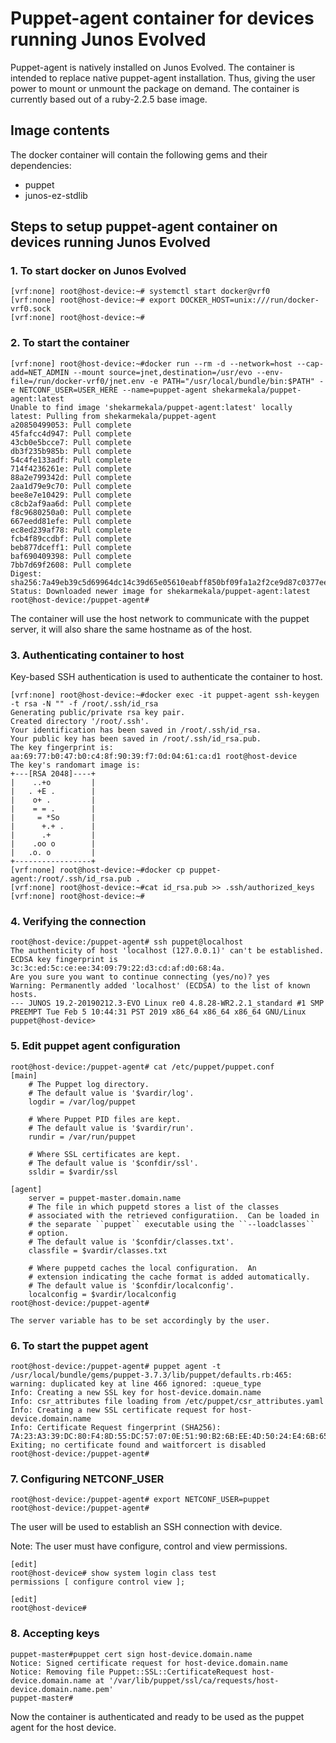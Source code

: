 # Puppet-agent container for devices running Junos Evolved

Puppet-agent is natively installed on Junos Evolved. The container is intended to replace
native puppet-agent installation. Thus, giving the user power to mount or unmount the package
on demand. The container is currently based out of a ruby-2.2.5 base image.

## Image contents

The docker container will contain the following gems and their dependencies:

* puppet
* junos-ez-stdlib

## Steps to setup puppet-agent container on devices running Junos Evolved

### 1. To start docker on Junos Evolved

```shell
[vrf:none] root@host-device:~# systemctl start docker@vrf0
[vrf:none] root@host-device:~# export DOCKER_HOST=unix:///run/docker-vrf0.sock
[vrf:none] root@host-device:~#
```

### 2. To start the container

```shell
[vrf:none] root@host-device:~#docker run --rm -d --network=host --cap-add=NET_ADMIN --mount source=jnet,destination=/usr/evo --env-file=/run/docker-vrf0/jnet.env -e PATH="/usr/local/bundle/bin:$PATH" -e NETCONF_USER=USER_HERE --name=puppet-agent shekarmekala/puppet-agent:latest
Unable to find image 'shekarmekala/puppet-agent:latest' locally
latest: Pulling from shekarmekala/puppet-agent
a20850499053: Pull complete
45fafcc4d947: Pull complete
43cb0e5bcce7: Pull complete
db3f235b985b: Pull complete
54c4fe133adf: Pull complete
714f4236261e: Pull complete
88a2e799342d: Pull complete
2aa1d79e9c70: Pull complete
bee8e7e10429: Pull complete
c8cb2af9aa6d: Pull complete
f8c9680250a0: Pull complete
667eedd81efe: Pull complete
ec8ed239af78: Pull complete
fcb4f89ccdbf: Pull complete
beb877dceff1: Pull complete
baf690409398: Pull complete
7bb7d69f2608: Pull complete
Digest: sha256:7a49eb39c5d69964dc14c39d65e05610eabff850bf09fa1a2f2ce9d87c0377ee
Status: Downloaded newer image for shekarmekala/puppet-agent:latest
root@host-device:/puppet-agent#
```

The container will use the host network to communicate with the puppet server, it will also share the same hostname as of the host.

### 3. Authenticating container to host

Key-based SSH authentication is used to authenticate the container to host.

```shell
[vrf:none] root@host-device:~#docker exec -it puppet-agent ssh-keygen -t rsa -N "" -f /root/.ssh/id_rsa
Generating public/private rsa key pair.
Created directory '/root/.ssh'.
Your identification has been saved in /root/.ssh/id_rsa.
Your public key has been saved in /root/.ssh/id_rsa.pub.
The key fingerprint is:
aa:69:77:b0:47:b0:c4:8f:90:39:f7:0d:04:61:ca:d1 root@host-device
The key's randomart image is:
+---[RSA 2048]----+
|    ..+o         |
|   . +E .        |
|    o+ .         |
|    = = .        |
|     = *So       |
|      +.+ .      |
|      .+         |
|    .oo o        |
|   .o. o         |
+-----------------+
[vrf:none] root@host-device:~#docker cp puppet-agent:/root/.ssh/id_rsa.pub .
[vrf:none] root@host-device:~#cat id_rsa.pub >> .ssh/authorized_keys
[vrf:none] root@host-device:~#
```

### 4. Verifying the connection

```shell
root@host-device:/puppet-agent# ssh puppet@localhost
The authenticity of host 'localhost (127.0.0.1)' can't be established.
ECDSA key fingerprint is 3c:3c:ed:5c:ce:ee:34:09:79:22:d3:cd:af:d0:68:4a.
Are you sure you want to continue connecting (yes/no)? yes
Warning: Permanently added 'localhost' (ECDSA) to the list of known hosts.
--- JUNOS 19.2-20190212.3-EVO Linux re0 4.8.28-WR2.2.1_standard #1 SMP PREEMPT Tue Feb 5 10:44:31 PST 2019 x86_64 x86_64 x86_64 GNU/Linux
puppet@host-device>
```

### 5. Edit puppet agent configuration

```shell
root@host-device:/puppet-agent# cat /etc/puppet/puppet.conf
[main]
    # The Puppet log directory.
    # The default value is '$vardir/log'.
    logdir = /var/log/puppet

    # Where Puppet PID files are kept.
    # The default value is '$vardir/run'.
    rundir = /var/run/puppet

    # Where SSL certificates are kept.
    # The default value is '$confdir/ssl'.
    ssldir = $vardir/ssl

[agent]
    server = puppet-master.domain.name
    # The file in which puppetd stores a list of the classes
    # associated with the retrieved configuratiion.  Can be loaded in
    # the separate ``puppet`` executable using the ``--loadclasses``
    # option.
    # The default value is '$confdir/classes.txt'.
    classfile = $vardir/classes.txt

    # Where puppetd caches the local configuration.  An
    # extension indicating the cache format is added automatically.
    # The default value is '$confdir/localconfig'.
    localconfig = $vardir/localconfig
root@host-device:/puppet-agent#

The server variable has to be set accordingly by the user.
```

### 6. To start the puppet agent

```shell
root@host-device:/puppet-agent# puppet agent -t
/usr/local/bundle/gems/puppet-3.7.3/lib/puppet/defaults.rb:465: warning: duplicated key at line 466 ignored: :queue_type
Info: Creating a new SSL key for host-device.domain.name
Info: csr_attributes file loading from /etc/puppet/csr_attributes.yaml
Info: Creating a new SSL certificate request for host-device.domain.name
Info: Certificate Request fingerprint (SHA256): 7A:23:A3:39:DC:80:F4:8D:55:DC:57:07:0E:51:90:B2:6B:EE:4D:50:24:E4:6B:65:16:90:0F:0D:54:B4:6F:72
Exiting; no certificate found and waitforcert is disabled
root@host-device:/puppet-agent#
```

### 7. Configuring NETCONF_USER

```shell
root@host-device:/puppet-agent# export NETCONF_USER=puppet
root@host-device:/puppet-agent#
```

The user will be used to establish an SSH connection with device.

Note: The user must have configure, control and view permissions.

```shell
[edit]
root@host-device# show system login class test
permissions [ configure control view ];

[edit]
root@host-device#
```

### 8. Accepting keys

```shell
puppet-master#puppet cert sign host-device.domain.name
Notice: Signed certificate request for host-device.domain.name
Notice: Removing file Puppet::SSL::CertificateRequest host-device.domain.name at '/var/lib/puppet/ssl/ca/requests/host-device.domain.name.pem'
puppet-master#
```

Now the container is authenticated and ready to be used as the puppet agent for the host device.
